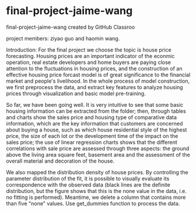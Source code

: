 # final-project-jaime-wang
final-project-jaime-wang created by GitHub Classroo

project members: ziyao guo and haomin wang.

Introduction:  For the final project we choose the topic is house price forecasting. 
               Housing prices are an important indicator of the econmic operation, real estate developers and home buyers are paying close attention to the fluctuations in housing prices, and the construction of an effective housing price forcast model is of great significance to the financial market and people's livelihood. In the whole process of model construction, we first preprocess the data, and extract key features to analyze housing prices through visualization and basic model pre-training.



So far, we have been going well. It is very intuitive to see that some basic housing information can be extracted from the folder; then, through tables and charts show the sales price and housing type of comparative data information, which are the key information that customers are concerned about buying a house, such as which house residential style of the highest price, the size of each lot or the development time of the impact on the sales price; the use of linear regression charts shows that the different correlations with sale price are assessed through three aspects: the ground above the living area square feet, basement area and the assessment of the overall material and decoration of the house.

We also mapped the distribution density of house prices. By controlling the parameter distribution of the fit, it is possible to visually evaluate its correspondence with the observed data (black lines are the definite distribution, but the figure shows that this is the none value in the data, i.e. no fitting is performed). Meantime, we delete a column that contains more than five "none" values. Use get_dummies function to process the data.
